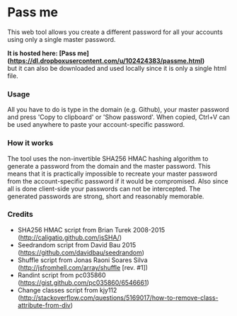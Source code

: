 # Pass me
This web tool allows you create a different password for all your accounts using only a single master password.

**It is hosted here: [Pass me] (https://dl.dropboxusercontent.com/u/102424383/passme.html)**  
but it can also be downloaded and used locally since it is only a single html file.

### Usage
All you have to do is type in the domain (e.g. Github), your master password and press 'Copy to clipboard' or 'Show password'. When copied, Ctrl+V can be used anywhere to paste your account-specific password.

### How it works
The tool uses the non-invertible SHA256 HMAC hashing algorithm to generate a password from the domain and the master password. This means that it is practically impossible to recreate your master password from the account-specific password if it would be compromised. Also since all is done client-side your passwords can not be intercepted. The generated passwords are strong, short and reasonably memorable. 

### Credits
- SHA256 HMAC script from Brian Turek 2008-2015 (http://caligatio.github.com/jsSHA/)
- Seedrandom script from David Bau 2015 (https://github.com/davidbau/seedrandom)
- Shuffle script from Jonas Raoni Soares Silva (http://jsfromhell.com/array/shuffle [rev. #1])
- Randint script from pc035860 (https://gist.github.com/pc035860/6546661)
- Change classes script from kjy112 (http://stackoverflow.com/questions/5169017/how-to-remove-class-attribute-from-div)
